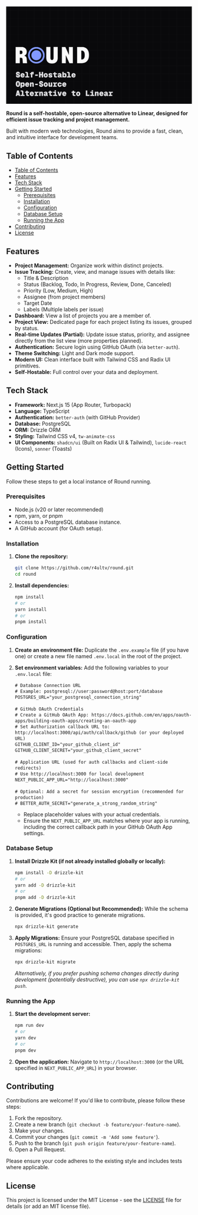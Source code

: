 ![Round og image](./public/og-image.png)

**Round is a self-hostable, open-source alternative to Linear, designed for efficient issue tracking and project management.**

Built with modern web technologies, Round aims to provide a fast, clean, and intuitive interface for development teams.

## Table of Contents

- [Table of Contents](#table-of-contents)
- [Features](#features)
- [Tech Stack](#tech-stack)
- [Getting Started](#getting-started)
  - [Prerequisites](#prerequisites)
  - [Installation](#installation)
  - [Configuration](#configuration)
  - [Database Setup](#database-setup)
  - [Running the App](#running-the-app)
- [Contributing](#contributing)
- [License](#license)

## Features

- **Project Management:** Organize work within distinct projects.
- **Issue Tracking:** Create, view, and manage issues with details like:
  - Title & Description
  - Status (Backlog, Todo, In Progress, Review, Done, Canceled)
  - Priority (Low, Medium, High)
  - Assignee (from project members)
  - Target Date
  - Labels (Multiple labels per issue)
- **Dashboard:** View a list of projects you are a member of.
- **Project View:** Dedicated page for each project listing its issues, grouped by status.
- **Real-time Updates (Partial):** Update issue status, priority, and assignee directly from the list view (more properties planned).
- **Authentication:** Secure login using GitHub OAuth (via `better-auth`).
- **Theme Switching:** Light and Dark mode support.
- **Modern UI:** Clean interface built with Tailwind CSS and Radix UI primitives.
- **Self-Hostable:** Full control over your data and deployment.

## Tech Stack

- **Framework:** Next.js 15 (App Router, Turbopack)
- **Language:** TypeScript
- **Authentication:** `better-auth` (with GitHub Provider)
- **Database:** PostgreSQL
- **ORM:** Drizzle ORM
- **Styling:** Tailwind CSS v4, `tw-animate-css`
- **UI Components:** `shadcn/ui` (Built on Radix UI & Tailwind), `lucide-react` (Icons), `sonner` (Toasts)

## Getting Started

Follow these steps to get a local instance of Round running.

### Prerequisites

- Node.js (v20 or later recommended)
- npm, yarn, or pnpm
- Access to a PostgreSQL database instance.
- A GitHub account (for OAuth setup).

### Installation

1.  **Clone the repository:**

    ```bash
    git clone https://github.com/r4ultv/round.git
    cd round
    ```

2.  **Install dependencies:**
    ```bash
    npm install
    # or
    yarn install
    # or
    pnpm install
    ```

### Configuration

1.  **Create an environment file:**
    Duplicate the `.env.example` file (if you have one) or create a new file named `.env.local` in the root of the project.

2.  **Set environment variables:**
    Add the following variables to your `.env.local` file:

    ```env
    # Database Connection URL
    # Example: postgresql://user:password@host:port/database
    POSTGRES_URL="your_postgresql_connection_string"

    # GitHub OAuth Credentials
    # Create a GitHub OAuth App: https://docs.github.com/en/apps/oauth-apps/building-oauth-apps/creating-an-oauth-app
    # Set Authorization callback URL to: http://localhost:3000/api/auth/callback/github (or your deployed URL)
    GITHUB_CLIENT_ID="your_github_client_id"
    GITHUB_CLIENT_SECRET="your_github_client_secret"

    # Application URL (used for auth callbacks and client-side redirects)
    # Use http://localhost:3000 for local development
    NEXT_PUBLIC_APP_URL="http://localhost:3000"

    # Optional: Add a secret for session encryption (recommended for production)
    # BETTER_AUTH_SECRET="generate_a_strong_random_string"
    ```

    - Replace placeholder values with your actual credentials.
    - Ensure the `NEXT_PUBLIC_APP_URL` matches where your app is running, including the correct callback path in your GitHub OAuth App settings.

### Database Setup

1.  **Install Drizzle Kit (if not already installed globally or locally):**

    ```bash
    npm install -D drizzle-kit
    # or
    yarn add -D drizzle-kit
    # or
    pnpm add -D drizzle-kit
    ```

2.  **Generate Migrations (Optional but Recommended):**
    While the schema is provided, it's good practice to generate migrations.

    ```bash
    npx drizzle-kit generate
    ```

3.  **Apply Migrations:**
    Ensure your PostgreSQL database specified in `POSTGRES_URL` is running and accessible. Then, apply the schema migrations:
    ```bash
    npx drizzle-kit migrate
    ```
    _Alternatively, if you prefer pushing schema changes directly during development (potentially destructive), you can use `npx drizzle-kit push`._

### Running the App

1.  **Start the development server:**

    ```bash
    npm run dev
    # or
    yarn dev
    # or
    pnpm dev
    ```

2.  **Open the application:**
    Navigate to `http://localhost:3000` (or the URL specified in `NEXT_PUBLIC_APP_URL`) in your browser.

## Contributing

Contributions are welcome! If you'd like to contribute, please follow these steps:

1.  Fork the repository.
2.  Create a new branch (`git checkout -b feature/your-feature-name`).
3.  Make your changes.
4.  Commit your changes (`git commit -m 'Add some feature'`).
5.  Push to the branch (`git push origin feature/your-feature-name`).
6.  Open a Pull Request.

Please ensure your code adheres to the existing style and includes tests where applicable.

## License

This project is licensed under the MIT License - see the [LICENSE](LICENSE) file for details (or add an MIT license file).
